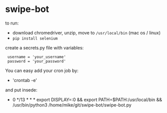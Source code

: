 # swipe-bot

to run:
 - download chromedriver, unzip, move to `/usr/local/bin` (mac os / linux)
 - `pip install selenium`

create a secrets.py file with variables:
``` 
 username = 'your_username'
 password = 'your_password'
```

You can easy add your cron job by:

- 'crontab -e' 

and put insede:

- 0 */13 * * * export DISPLAY=:0 && export PATH=$PATH:/usr/local/bin && /usr/bin/python3 /home/mike/git/swipe-bot/swipe-bot.py
